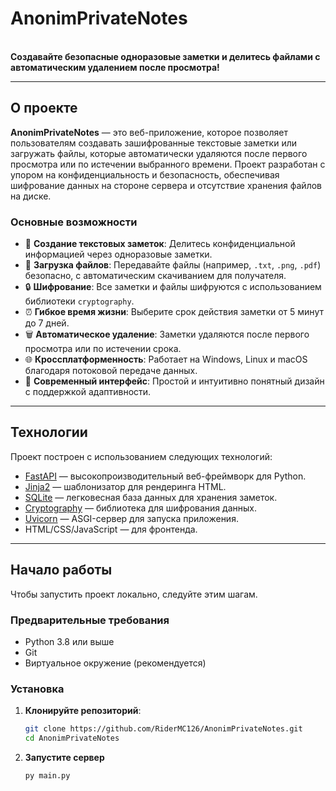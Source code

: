 # AnonimPrivateNotes

<image-card alt="AnonimPrivateNotes Logo" src="https://via.placeholder.com/150.png?text=AnonimPrivateNotes" ></image-card>  
**Создавайте безопасные одноразовые заметки и делитесь файлами с автоматическим удалением после просмотра!**

---

## О проекте

**AnonimPrivateNotes** — это веб-приложение, которое позволяет пользователям создавать зашифрованные текстовые заметки или загружать файлы, которые автоматически удаляются после первого просмотра или по истечении выбранного времени. Проект разработан с упором на конфиденциальность и безопасность, обеспечивая шифрование данных на стороне сервера и отсутствие хранения файлов на диске.

### Основные возможности
- 📝 **Создание текстовых заметок**: Делитесь конфиденциальной информацией через одноразовые заметки.
- 📂 **Загрузка файлов**: Передавайте файлы (например, `.txt`, `.png`, `.pdf`) безопасно, с автоматическим скачиванием для получателя.
- 🔒 **Шифрование**: Все заметки и файлы шифруются с использованием библиотеки `cryptography`.
- ⏰ **Гибкое время жизни**: Выберите срок действия заметки от 5 минут до 7 дней.
- 🗑️ **Автоматическое удаление**: Заметки удаляются после первого просмотра или по истечении срока.
- 🌐 **Кроссплатформенность**: Работает на Windows, Linux и macOS благодаря потоковой передаче данных.
- 🎨 **Современный интерфейс**: Простой и интуитивно понятный дизайн с поддержкой адаптивности.

---

## Технологии

Проект построен с использованием следующих технологий:
- [FastAPI](https://fastapi.tiangolo.com/) — высокопроизводительный веб-фреймворк для Python.
- [Jinja2](https://jinja.palletsprojects.com/) — шаблонизатор для рендеринга HTML.
- [SQLite](https://www.sqlite.org/) — легковесная база данных для хранения заметок.
- [Cryptography](https://cryptography.io/) — библиотека для шифрования данных.
- [Uvicorn](https://www.uvicorn.org/) — ASGI-сервер для запуска приложения.
- HTML/CSS/JavaScript — для фронтенда.

---

## Начало работы

Чтобы запустить проект локально, следуйте этим шагам.

### Предварительные требования
- Python 3.8 или выше
- Git
- Виртуальное окружение (рекомендуется)

### Установка

1. **Клонируйте репозиторий**:
   ```bash
   git clone https://github.com/RiderMC126/AnonimPrivateNotes.git
   cd AnonimPrivateNotes
   ```
2. **Запустите сервер**
   ```bash
   py main.py
   ```
   
